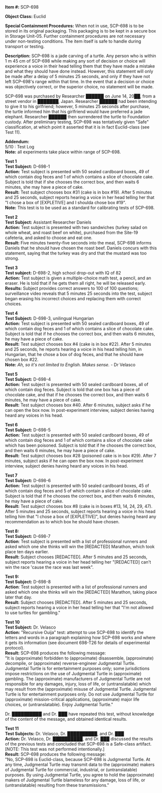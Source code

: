 **Item #:** SCP-698

**Object Class:** Euclid

**Special Containment Procedures:** When not in use, SCP-698 is to be stored in its original packaging. This packaging is to be kept in a secure box in Storage Unit-05. Further containment procedures are not necessary under non-testing conditions. The item itself is safe to handle during transport or testing.

**Description:** SCP-698 is a jade carving of a turtle. Any person who is within 1 m 45 cm of SCP-698 while making any sort of decision or choice will experience a voice in their head telling them that they have made a mistake and what they should have done instead. However, this statement will only be made after a delay of 5 minutes 25 seconds, and only if they have not left SCP-698's range within that time. In the event that a decision or choice was objectively correct, or the superior choice, no statement will be made.

SCP-698 was purchased by Researcher ██████ on June 14, 20██, from a street vendor in ███████, Japan. Researcher ██████ had been intending to give it to his girlfriend; however, 5 minutes 25 seconds after purchase, the turtle informed him that his girlfriend would have preferred a jade elephant. Researcher ██████ then surrendered the turtle to Foundation custody. After preliminary testing, SCP-698 was tentatively given "Safe" classification, at which point it asserted that it is in fact Euclid-class (see Test 11).

**Addendum:**  
5/10 : Test Log  
**Note:** all experiments take place within range of SCP-698.

**Test 1**  
**Test Subject:** D-698-1  
**Action:** Test subject is presented with 50 sealed cardboard boxes, 49 of which contain dog feces and 1 of which contains a slice of chocolate cake. Subject is told that if she chooses the correct box, and then waits 6 minutes, she may have a piece of cake.  
**Result:** Test subject chooses box #31 (cake is in box #19). After 5 minutes and 25 seconds, subject reports hearing a voice in her head telling her that "I chose a box of \[EXPLETIVE\] and I shoulda chose box #19".  
**Note:** This test is to be used as a standard for calibrating tests of SCP-698.

**Test 2**  
**Test Subject:** Assistant Researcher Daniels  
**Action:** Test subject is presented with two sandwiches (turkey salad on whole wheat, and roast beef on white), purchased from the Site-19 cafeteria, and asked to choose and eat one.  
**Result:** Five minutes twenty-five seconds into the meal, SCP-698 informs Daniels that he should have chosen the roast beef. Daniels concurs with this statement, saying that the turkey was dry and that the mustard was too strong.

**Test 3**  
**Test subject:** D-698-2, high school drop-out with IQ of 82  
**Action:** Test subject is given a multiple-choice math test, a pencil, and an eraser. He is told that if he gets them all right, he will be released early.  
**Results:** Subject provides correct answers to 100 of 100 questions; surveillance video reveals that 5 minutes 25 seconds into the test, subject began erasing his incorrect choices and replacing them with correct choices.

**Test 4**  
**Test Subject:** D-698-3, unilingual Hungarian  
**Action:** Test subject is presented with 50 sealed cardboard boxes, 49 of which contain dog feces and 1 of which contains a slice of chocolate cake. Subject is told that if he chooses the correct box, and then waits 6 minutes, he may have a piece of cake.  
**Result:** Test subject chooses box #4 (cake is in box #22). After 5 minutes and 25 seconds, he reports hearing a voice in his head telling him, in Hungarian, that he chose a box of dog feces, and that he should have chosen box #22.  
**Note:** _Ah, so it's not limited to English. Makes sense._ - Dr Velasco

**Test 5**  
**Test Subject:** D-698-4  
**Action:** Test subject is presented with 50 sealed cardboard boxes, all of which contain dog feces. Subject is told that one box has a piece of chocolate cake, and that if he chooses the correct box, and then waits 6 minutes, he may have a piece of cake.  
**Result:** Test subject chooses box #40. After 6 minutes, subject asks if he can open the box now. In post-experiment interview, subject denies having heard any voices in his head.

**Test 6**  
**Test Subject:** D-698-5  
**Action:** Test subject is presented with 50 sealed cardboard boxes, 49 of which contain dog feces and 1 of which contains a slice of chocolate cake which has been poisoned. Subject is told that if he chooses the correct box, and then waits 6 minutes, he may have a piece of cake.  
**Result:** Test subject chooses box #28 (poisoned cake is in box #29). After 7 minutes, subject asks if he can open the box now. In post-experiment interview, subject denies having heard any voices in his head.

**Test 7**  
**Test Subject:** D-698-6  
**Action:** Test subject is presented with 50 sealed cardboard boxes, 45 of which contain dog feces and 5 of which contain a slice of chocolate cake. Subject is told that if he chooses the correct box, and then waits 6 minutes, he may have a piece of cake.  
**Result:** Test subject chooses box #8 (cake is in boxes #13, 14, 24, 29, 47). After 5 minutes and 25 seconds, subject reports hearing a voice in his head telling him that "I chose a box of \[EXPLETIVE\]", but denies having heard any recommendation as to which box he should have chosen.

**Test 8:**  
**Test Subject:** D-698-7  
**Action**: Test subject is presented with a list of professional runners and asked which one she thinks will win the \[REDACTED\] Marathon, which took place ten days earlier.  
**Result:** Subject chooses \[REDACTED\]. After 5 minutes and 25 seconds, subject reports hearing a voice in her head telling her "\[REDACTED\] can't win the race 'cause the race was last week".

**Test 9:**  
**Test Subject:** D-698-8  
**Action**: Test subject is presented with a list of professional runners and asked which one she thinks will win the \[REDACTED\] Marathon, taking place later that day.  
**Result:** Subject chooses \[REDACTED\]. After 5 minutes and 25 seconds, subject reports hearing a voice in her head telling her that "I'm not allowed to use turtles for gambling."

**Test 10**  
**Test Subject:** Dr. Velasco  
**Action:** "Recursive Ouija" test: attempt to use SCP-698 to identify the letters and words in a paragraph explaining how SCP-698 works and where it gets its information (see document 698-T26 for details of experimental protocol).  
**Result:** SCP-698 produces the following message:  
"It is (approximate) forbidden to (approximate) disassemble, (approximate) decompile, or (approximate) reverse-engineer Judgmental Turtle. Judgmental Turtle is for entertainment purposes only; some jurisdictions impose restrictions on the use of Judgmental Turtle in (approximate) gambling. The (approximate) manufacturers of Judgmental Turtle are not responsible for any damages, injury, loss of life, or (untranslatable) which may result from the (approximate) misuse of Judgmental Turtle. Judgmental Turtle is for entertainment purposes only. Do not use Judgmental Turtle for (approximate) mission-critical applications, (approximate) major life choices, or (untranslatable). Enjoy Judgmental Turtle."

Dr. ██████████ and Dr. ███ have repeated this test, without knowledge of the content of the message, and obtained identical results.

**Test 11**  
**Test Subjects:** Dr. Velasco, Dr. ██████████, and Dr. ███  
**Action:** Dr. Velasco, Dr. ██████████, and Dr. ███ discussed the results of the previous tests and concluded that SCP-698 is a Safe-class artifact. \[NOTE: This test was not performed intentionally.\]  
**Result:** SCP-698 produces the following message:  
"No, SCP-698 is Euclid-class, because SCP-698 is Judgmental Turtle. At any time, Judgmental Turtle may transmit data to the (approximate) makers of Judgmental Turtle for commercial, industrial, or (untranslatable) purposes. By using Judgmental Turtle, you agree to hold the (approximate) makers of Judgmental Turtle blameless for any damage, loss of life, or (untranslatable) resulting from these transmissions."